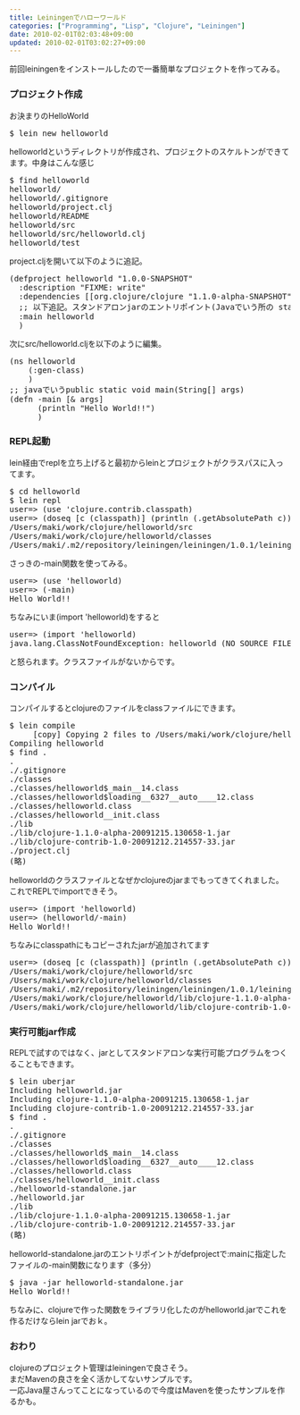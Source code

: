 ```yaml
---
title: Leiningenでハローワールド
categories: ["Programming", "Lisp", "Clojure", "Leiningen"]
date: 2010-02-01T02:03:48+09:00
updated: 2010-02-01T03:02:27+09:00
---
```


<p>
前回leiningenをインストールしたので一番簡単なプロジェクトを作ってみる。
</p>
<h3>プロジェクト作成</h3>
<p>お決まりのHelloWorld</p>
<pre class="prettyprint">
$ lein new helloworld
</pre>
<p>
helloworldというディレクトリが作成され、プロジェクトのスケルトンができてます。中身はこんな感じ
</p>
<pre class="prettyprint">
$ find helloworld
helloworld/
helloworld/.gitignore
helloworld/project.clj
helloworld/README
helloworld/src
helloworld/src/helloworld.clj
helloworld/test
</pre>
<p>
project.cljを開いて以下のように追記。
</p>
<pre class="prettyprint">
(defproject helloworld "1.0.0-SNAPSHOT"
  :description "FIXME: write"
  :dependencies [[org.clojure/clojure "1.1.0-alpha-SNAPSHOT"] [org.clojure/clojure-contrib "1.0-SNAPSHOT"]]
  ;; 以下追記。スタンドアロンjarのエントリポイント(Javaでいう所の static void main(String[] args)メソッドがあるフネームスペースを指定)                    
  :main helloworld
  )
</pre>
<p>
次にsrc/helloworld.cljを以下のように編集。
</p>
<pre class="prettyprint">
(ns helloworld
    (:gen-class)
    )
;; javaでいうpublic static void main(String[] args)
(defn -main [& args]
      (println "Hello World!!")
      )
</pre>
<h3>REPL起動</h3>
<p>lein経由でreplを立ち上げると最初からleinとプロジェクトがクラスパスに入ってます。</p>
<pre class="prettyprint">
$ cd helloworld
$ lein repl
user=> (use 'clojure.contrib.classpath)
user=> (doseq [c (classpath)] (println (.getAbsolutePath c)))
/Users/maki/work/clojure/helloworld/src
/Users/maki/work/clojure/helloworld/classes
/Users/maki/.m2/repository/leiningen/leiningen/1.0.1/leiningen-1.0.1-standalone.jar
</pre>
<p>
さっきの-main関数を使ってみる。
</p>
<pre class="prettyprint">
user=> (use 'helloworld)
user=> (-main)          
Hello World!!
</pre>
<p>
ちなみにいま(import 'helloworld)をすると
</p>
<pre class="prettyprint">
user=> (import 'helloworld)
java.lang.ClassNotFoundException: helloworld (NO_SOURCE_FILE:13)
</pre>
<p>
と怒られます。クラスファイルがないからです。
</p>
<h3>コンパイル</h3>
<p>コンパイルするとclojureのファイルをclassファイルにできます。</p>
<pre class="prettyprint">
$ lein compile
     [copy] Copying 2 files to /Users/maki/work/clojure/helloworld/lib
Compiling helloworld
$ find .
.
./.gitignore
./classes
./classes/helloworld$_main__14.class
./classes/helloworld$loading__6327__auto____12.class
./classes/helloworld.class
./classes/helloworld__init.class
./lib
./lib/clojure-1.1.0-alpha-20091215.130658-1.jar
./lib/clojure-contrib-1.0-20091212.214557-33.jar
./project.clj
(略)
</pre>
<p>
helloworldのクラスファイルとなぜかclojureのjarまでもってきてくれました。これでREPLでimportできそう。
</p>
<pre class="prettyprint">
user=> (import 'helloworld)
user=> (helloworld/-main)
Hello World!!
</pre>
<p>ちなみにclasspathにもコピーされたjarが追加されてます</p>
<pre class="prettyprint">
user=> (doseq [c (classpath)] (println (.getAbsolutePath c)))
/Users/maki/work/clojure/helloworld/src
/Users/maki/work/clojure/helloworld/classes
/Users/maki/.m2/repository/leiningen/leiningen/1.0.1/leiningen-1.0.1-standalone.jar
/Users/maki/work/clojure/helloworld/lib/clojure-1.1.0-alpha-20091215.130658-1.jar
/Users/maki/work/clojure/helloworld/lib/clojure-contrib-1.0-20091212.214557-33.jar
</pre>
<h3>実行可能jar作成</h3>
<p>REPLで試すのではなく、jarとしてスタンドアロンな実行可能プログラムをつくることもできます。</p>
<pre class="prettyprint">
$ lein uberjar
Including helloworld.jar
Including clojure-1.1.0-alpha-20091215.130658-1.jar
Including clojure-contrib-1.0-20091212.214557-33.jar
$ find .
.
./.gitignore
./classes
./classes/helloworld$_main__14.class
./classes/helloworld$loading__6327__auto____12.class
./classes/helloworld.class
./classes/helloworld__init.class
./helloworld-standalone.jar
./helloworld.jar
./lib
./lib/clojure-1.1.0-alpha-20091215.130658-1.jar
./lib/clojure-contrib-1.0-20091212.214557-33.jar
(略)
</pre>
<p>helloworld-standalone.jarのエントリポイントがdefprojectで:mainに指定したファイルの-main関数になります（多分）
</p>
<pre class="prettyprint">
$ java -jar helloworld-standalone.jar 
Hello World!!
</pre>
<p>
ちなみに、clojureで作った関数をライブラリ化したのがhelloworld.jarでこれを作るだけならlein jarでおｋ。
</p>
<h3>おわり</h3>
<p>
clojureのプロジェクト管理はleiningenで良さそう。<br/>
まだMavenの良さを全く活かしてないサンプルです。<br/>
一応Java屋さんってことになっているので今度はMavenを使ったサンプルを作るかも。
</p>
